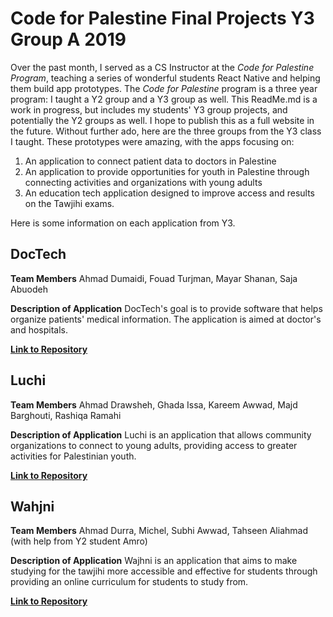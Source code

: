 # Code for Palestine Final Projects Y3 Group A 2019

Over the past month, I served as a CS Instructor at the *Code for Palestine Program*, teaching a series of wonderful students React Native and helping them build app prototypes. The *Code for Palestine* program is a three year program: I taught a Y2 group and a Y3 group as well. This ReadMe.md is a work in progress, but includes my students' Y3 group projects, and potentially the Y2 groups as well. I hope to publish this as a full website in the future. Without further ado, here are the three groups from the Y3 class I taught. These prototypes were amazing, with the apps focusing on:
1. An application to connect patient data to doctors in Palestine
2. An application to provide opportunities for youth in Palestine through connecting activities and organizations with young adults
3. An education tech application designed to improve access and results on the Tawjihi exams.

Here is some information on each application from Y3.

## DocTech
**Team Members**
Ahmad Dumaidi, Fouad Turjman, Mayar Shanan, Saja Abuodeh

**Description of Application**
DocTech's goal is to provide software that helps organize patients' medical information. The application is aimed at doctor's and hospitals.

[**Link to Repository**](https://github.com/ah3311and55/doctech)

## Luchi
**Team Members**
Ahmad Drawsheh, Ghada Issa, Kareem Awwad, Majd Barghouti, Rashiqa Ramahi

**Description of Application**
Luchi is an application that allows community organizations to connect to young adults, providing access to greater activities for Palestinian youth.

[**Link to Repository**](https://github.com/majdbar321/luchi-app-2019)

## Wahjni
**Team Members**
Ahmad Durra, Michel, Subhi Awwad, Tahseen Aliahmad (with help from Y2 student Amro)

**Description of Application**
Wajhni is an application that aims to make studying for the tawjihi more accessible and effective for students through providing an online curriculum for students to study from.

[**Link to Repository**](https://github.com/MisterMassad/Wajhni)

